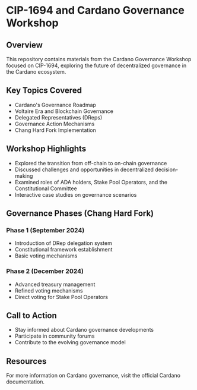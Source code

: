 # CIP-1694 and Cardano Governance Workshop

## Overview

This repository contains materials from the Cardano Governance Workshop focused on CIP-1694, exploring the future of decentralized governance in the Cardano ecosystem.

## Key Topics Covered

- Cardano's Governance Roadmap
- Voltaire Era and Blockchain Governance
- Delegated Representatives (DReps)
- Governance Action Mechanisms
- Chang Hard Fork Implementation

## Workshop Highlights

- Explored the transition from off-chain to on-chain governance
- Discussed challenges and opportunities in decentralized decision-making
- Examined roles of ADA holders, Stake Pool Operators, and the Constitutional Committee
- Interactive case studies on governance scenarios

## Governance Phases (Chang Hard Fork)

### Phase 1 (September 2024)
- Introduction of DRep delegation system
- Constitutional framework establishment
- Basic voting mechanisms

### Phase 2 (December 2024)
- Advanced treasury management
- Refined voting mechanisms
- Direct voting for Stake Pool Operators

## Call to Action

- Stay informed about Cardano governance developments
- Participate in community forums
- Contribute to the evolving governance model

## Resources

For more information on Cardano governance, visit the official Cardano documentation.